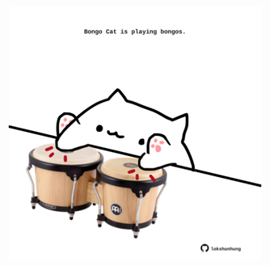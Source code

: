 <!-- built at 07/10/2021, 05:01:35 UTC -->
<p align="center">
  <img width="500" height="500" src="./ReadmeImage.svg">
</p>
